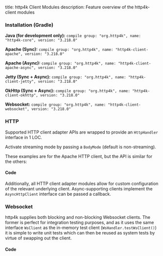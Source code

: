 title: http4k Client Modules
description: Feature overview of the http4k-client modules

### Installation (Gradle)
**Java (for development only):** ```compile group: "org.http4k", name: "http4k-core", version: "3.218.0"```

**Apache (Sync):** ```compile group: "org.http4k", name: "http4k-client-apache", version: "3.218.0"```

**Apache (Async):** ```compile group: "org.http4k", name: "http4k-client-apache-async", version: "3.218.0"```

**Jetty (Sync + Async):** ```compile group: "org.http4k", name: "http4k-client-jetty", version: "3.218.0"```

**OkHttp (Sync + Async):** ```compile group: "org.http4k", name: "http4k-client-okhttp", version: "3.218.0"```

**Websocket:** ```compile group: "org.http4k", name: "http4k-client-websocket", version: "3.218.0"```

### HTTP
Supported HTTP client adapter APIs are wrapped to provide an `HttpHandler` interface in 1 LOC.

Activate streaming mode by passing a `BodyMode` (default is non-streaming).

These examples are for the Apache HTTP client, but the API is similar for the others:

#### Code [<img class="octocat"/>](https://github.com/http4k/http4k/blob/master/src/docs/guide/modules/clients/example_http.kt)
<script src="https://gist-it.appspot.com/https://github.com/http4k/http4k/blob/master/src/docs/guide/modules/clients/example_http.kt"></script>

Additionally, all HTTP client adapter modules allow for custom configuration of the relevant underlying client. Async-supporting clients implement the `AsyncHttpClient` interface can be passed a callback.

### Websocket
http4k supplies both blocking and non-blocking Websocket clients. The former is perfect for integration testing purposes, and as it uses the same interface `WsClient` as the in-memory test client (`WsHandler.testWsClient()`) it is simple to write unit tests which can then be reused as system tests by virtue of swapping out the client.

#### Code [<img class="octocat"/>](https://github.com/http4k/http4k/blob/master/src/docs/guide/modules/clients/example_websocket.kt)
<script src="https://gist-it.appspot.com/https://github.com/http4k/http4k/blob/master/src/docs/guide/modules/clients/example_websocket.kt"></script>
